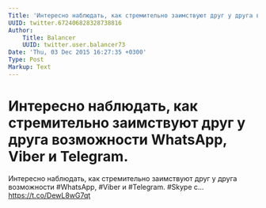 ```yaml
---
Title: 'Интересно наблюдать, как стремительно заимствуют друг у друга возможности WhatsApp, Viber и Telegram.'
UUID: twitter.672406828328738816
Author:
    Title: Balancer
    UUID: twitter.user.balancer73
Date: 'Thu, 03 Dec 2015 16:27:35 +0300'
Type: Post
Markup: Text
---
```


# Интересно наблюдать, как стремительно заимствуют друг у друга возможности WhatsApp, Viber и Telegram.

Интересно наблюдать, как стремительно заимствуют друг у
друга возможности #WhatsApp, #Viber и #Telegram. #Skype с...
https://t.co/DewL8wG7qt